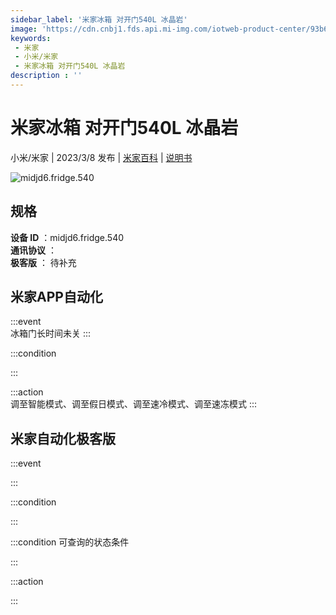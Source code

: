 ```yaml
---
sidebar_label: '米家冰箱 对开门540L 冰晶岩'
image: 'https://cdn.cnbj1.fds.api.mi-img.com/iotweb-product-center/93b6cba634def1fcb0288551e7f5c145_1672227535601.png?GalaxyAccessKeyId=AKVGLQWBOVIRQ3XLEW&Expires=9223372036854775807&Signature=m5z/v2VsHnP5uk3o7F+YyL3FB1M='
keywords: 
 - 米家
 - 小米/米家
 - 米家冰箱 对开门540L 冰晶岩
description : ''
---
```

# 米家冰箱 对开门540L 冰晶岩

小米/米家 | 2023/3/8 发布 | [米家百科](https://home.mi.com/webapp/content/baike/product/index.html?model=midjd6.fridge.540) | [说明书](https://home.mi.com/views/introduction.html?model=midjd6.fridge.540&region=cn)

![midjd6.fridge.540](https://cdn.cnbj1.fds.api.mi-img.com/iotweb-product-center/93b6cba634def1fcb0288551e7f5c145_1672227535601.png?GalaxyAccessKeyId=AKVGLQWBOVIRQ3XLEW&Expires=9223372036854775807&Signature=m5z/v2VsHnP5uk3o7F+YyL3FB1M=)

## 规格  
> 
**设备 ID** ：midjd6.fridge.540  
**通讯协议** ：  
**极客版**  ： 待补充 


## 米家APP自动化  

:::event  
冰箱门长时间未关
:::

:::condition  

:::

:::action   
调至智能模式、调至假日模式、调至速冷模式、调至速冻模式
:::

## 米家自动化极客版  

:::event  

:::

:::condition  

:::

:::condition 可查询的状态条件  

:::

:::action  

:::

        
